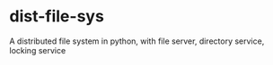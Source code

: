 dist-file-sys
=============

A distributed file system in python, with file server, directory service, locking service